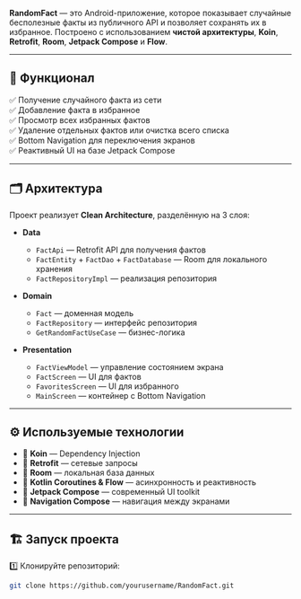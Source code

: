 **RandomFact** — это Android-приложение, которое показывает случайные бесполезные факты из публичного API и позволяет сохранять их в избранное. Построено с использованием **чистой архитектуры**, **Koin**, **Retrofit**, **Room**, **Jetpack Compose** и **Flow**.

---

## 🚀 Функционал

✅ Получение случайного факта из сети  
✅ Добавление факта в избранное  
✅ Просмотр всех избранных фактов  
✅ Удаление отдельных фактов или очистка всего списка  
✅ Bottom Navigation для переключения экранов  
✅ Реактивный UI на базе Jetpack Compose

---

## 🗂️ Архитектура

Проект реализует **Clean Architecture**, разделённую на 3 слоя:

- **Data**
    - `FactApi` — Retrofit API для получения фактов
    - `FactEntity` + `FactDao` + `FactDatabase` — Room для локального хранения
    - `FactRepositoryImpl` — реализация репозитория

- **Domain**
    - `Fact` — доменная модель
    - `FactRepository` — интерфейс репозитория
    - `GetRandomFactUseCase` — бизнес-логика

- **Presentation**
    - `FactViewModel` — управление состоянием экрана
    - `FactScreen` — UI для фактов
    - `FavoritesScreen` — UI для избранного
    - `MainScreen` — контейнер с Bottom Navigation

---

## ⚙️ Используемые технологии

- 🔹 **Koin** — Dependency Injection
- 🔹 **Retrofit** — сетевые запросы
- 🔹 **Room** — локальная база данных
- 🔹 **Kotlin Coroutines & Flow** — асинхронность и реактивность
- 🔹 **Jetpack Compose** — современный UI toolkit
- 🔹 **Navigation Compose** — навигация между экранами

---

## 🏗️ Запуск проекта

1️⃣ Клонируйте репозиторий:
```bash
git clone https://github.com/yourusername/RandomFact.git